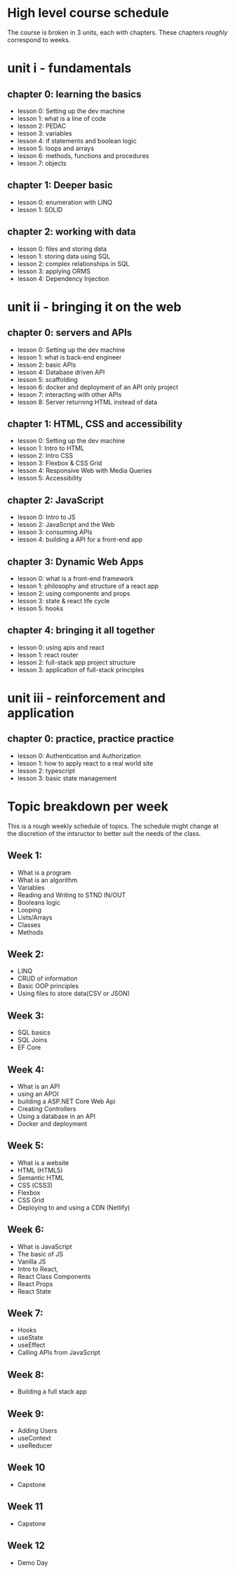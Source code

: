 # High level course schedule

The course is broken in 3 units, each with chapters. These chapters _roughly_ correspond to weeks.

# unit i - fundamentals

## chapter 0: learning the basics

- lesson 0: Setting up the dev machine
- lesson 1: what is a line of code
- lesson 2: PEDAC
- lesson 3: variables
- lesson 4: if statements and boolean logic
- lesson 5: loops and arrays
- lesson 6: methods, functions and procedures
- lesson 7: objects

## chapter 1: Deeper basic

- lesson 0: enumeration with LINQ
- lesson 1: SOLID

## chapter 2: working with data

- lesson 0: files and storing data
- lesson 1: storing data using SQL
- lesson 2: complex relationships in SQL
- lesson 3: applying ORMS
- lesson 4: Dependency Injection

# unit ii - bringing it on the web

## chapter 0: servers and APIs

- lesson 0: Setting up the dev machine
- lesson 1: what is back-end engineer
- lesson 2: basic APIs
- lesson 4: Database driven API
- lesson 5: scaffolding
- lesson 6: docker and deployment of an API only project
- lesson 7: interacting with other APIs
- lesson 8: Server returning HTML instead of data

## chapter 1: HTML, CSS and accessibility

- lesson 0: Setting up the dev machine
- lesson 1: Intro to HTML
- lesson 2: Intro CSS
- lesson 3: Flexbox & CSS Grid
- lesson 4: Responsive Web with Media Queries
- lesson 5: Accessibility

## chapter 2: JavaScript

- lesson 0: Intro to JS
- lesson 2: JavaScript and the Web
- lesson 3: consuming APIs
- lesson 4: building a API for a front-end app

## chapter 3: Dynamic Web Apps

- lesson 0: what is a front-end framework
- lesson 1: philosophy and structure of a react app
- lesson 2: using components and props
- lesson 3: state & react life cycle
- lesson 5: hooks

## chapter 4: bringing it all together

- lesson 0: using apis and react
- lesson 1: react router
- lesson 2: full-stack app project structure
- lesson 3: application of full-stack principles

# unit iii - reinforcement and application

## chapter 0: practice, practice practice

- lesson 0: Authentication and Authorization
- lesson 1: how to apply react to a real world site
- lesson 2: typescript
- lesson 3: basic state management

# Topic breakdown per week

This is a rough weekly schedule of topics. The schedule might change at the discretion of the intsructor to better suit the needs of the class.

## Week 1:

- What is a program
- What is an algorithm
- Variables
- Reading and Writing to STND IN/OUT
- Booleans logic
- Looping
- Lists/Arrays
- Classes
- Methods

## Week 2:

- LINQ
- CRUD of information
- Basic OOP principles
- Using files to store data(CSV or JSON)

## Week 3:

- SQL basics
- SQL Joins
- EF Core

## Week 4:

- What is an API
- using an APOI
- building a ASP.NET Core Web Api
- Creating Controllers
- Using a database in an API
- Docker and deployment

## Week 5:

- What is a website
- HTML (HTML5)
- Semantic HTML
- CSS (CSS3)
- Flexbox
- CSS Grid
- Deploying to and using a CDN (Netlify)

## Week 6:

- What is JavaScript
- The basic of JS
- Vanilla JS
- Intro to React,
- React Class Components
- React Props
- React State

## Week 7:

- Hooks
- useState
- useEffect
- Calling APIs from JavaScript

## Week 8:

- Building a full stack app

## Week 9:

- Adding Users
- useContext
- useReducer

## Week 10

- Capstone

## Week 11

- Capstone

## Week 12

- Demo Day
